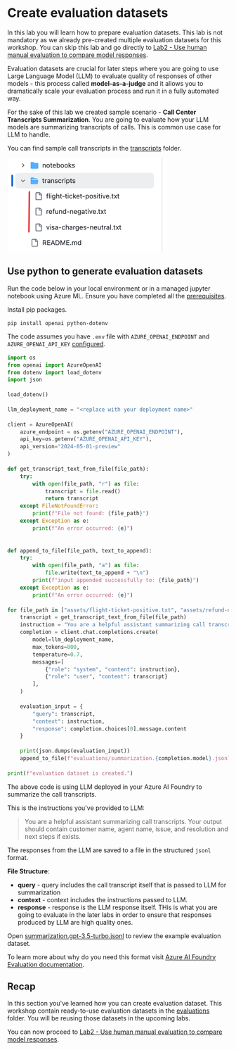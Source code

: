 # Create evaluation datasets

In this lab you will learn how to prepare evaluation datasets. This lab is not mandatory as we already pre-created multiple evaluation datasets for this workshop.
You can skip this lab and go directly to [Lab2 - Use human manual evaluation to compare model responses](./lab2_manual_evaluation.md).

Evaluation datasets are crucial for later steps where you are going to use Large Language Model (LLM) to evaluate quality of responses of other models - this process called **model-as-a-judge** and it allows you to dramatically scale your evaluation process and run it in a fully automated way. 

For the sake of this lab we created sample scenario - **Call Center Transcripts Summarization**. You are going to evaluate how your LLM models are summarizing  transcripts of calls. This is common use case for LLM to handle.

You can find sample call transcripts in the [transcripts](./transcripts/) folder.

![alt text](assets/lab1-1.png)

## Use python to generate evaluation datasets

Run the code below in your local environment or in a managed jupyter notebook using Azure ML.
Ensure you have completed all the [prerequisites](./README.md/#prerequisites).

Install pip packages.
```
pip install openai python-dotenv
```

The code assumes you have `.env` file with `AZURE_OPENAI_ENDPOINT` and `AZURE_OPENAI_API_KEY` [configured](https://pypi.org/project/python-dotenv/#getting-started).

```python
import os
from openai import AzureOpenAI
from dotenv import load_dotenv
import json

load_dotenv()

llm_deployment_name = "<replace with your deployment name>"

client = AzureOpenAI(
    azure_endpoint = os.getenv("AZURE_OPENAI_ENDPOINT"), 
    api_key=os.getenv("AZURE_OPENAI_API_KEY"), 
    api_version="2024-05-01-preview"
)

def get_transcript_text_from_file(file_path):
    try:
        with open(file_path, "r") as file:
            transcript = file.read()
            return transcript
    except FileNotFoundError:
        print(f"File not found: {file_path}")
    except Exception as e:
        print(f"An error occurred: {e}")


def append_to_file(file_path, text_to_append):
    try:
        with open(file_path, "a") as file:
            file.write(text_to_append + "\n")
        print(f"input appended successfully to: {file_path}")
    except Exception as e:
        print(f"An error occurred: {e}")

for file_path in ["assets/flight-ticket-positive.txt", "assets/refund-negative.txt", "assets/visa-charges-neutral.txt"]:
    transcript = get_transcript_text_from_file(file_path)
    instruction = "You are a helpful assistant summarizing call transcripts. Your output should contain customer name, agent name, issue, and resolution and next steps if exists."
    completion = client.chat.completions.create(
        model=llm_deployment_name, 
        max_tokens=800,
        temperature=0.7,
        messages=[
            {"role": "system", "content": instruction},
            {"role": "user", "content": transcript}
        ],  
    )

    evaluation_input = {
        "query": transcript,
        "context": instruction,
        "response": completion.choices[0].message.content  
    }

    print(json.dumps(evaluation_input))
    append_to_file(f"evaluations/summarization.{completion.model}.jsonl", json.dumps(evaluation_input))

print(f"evaluation dataset is created.")
```
The above code is using LLM deployed in your Azure AI Foundry to summarize the call transcripts.

This is the instructions you've provided to LLM:

> You are a helpful assistant summarizing call transcripts. Your output should contain customer name, agent name, issue, and resolution and next steps if exists.

The responses from the LLM are saved to a file in the structured  `jsonl` format.

**File Structure**:

- **query** - query includes the call transcript itself that is passed to LLM for summarization
- **context** - context includes the instructions passed to LLM.
- **response** - response is the LLM response itself. THis is what you are going to evaluate in the later labs in order to ensure that responses produced by LLM are high quality ones.

Open [summarization.gpt-3.5-turbo.jsonl](./evaluations/summarization.gpt-3.5-turbo-0125.jsonl) to review the example evaluation dataset.

To learn more about why do you need this format visit [Azure AI Foundry Evaluation documentation](https://learn.microsoft.com/en-us/azure/ai-studio/concepts/evaluation-metrics-built-in?tabs=warning#data-requirements-for-evaluators).

## Recap

In this section you've learned how you can create evaluation dataset. This workshop contain ready-to-use evaluation datasets in the [evaluations](./evaluations/) folder.
You will be reusing those datasets in the upcoming labs.

You can now proceed to [Lab2 - Use human manual evaluation to compare model responses](./lab2_manual_evaluation.md).